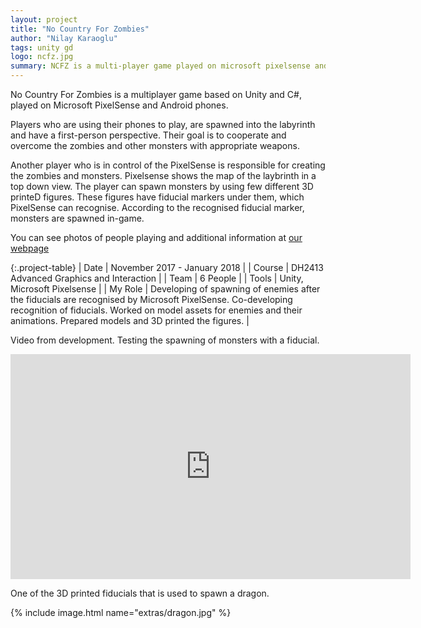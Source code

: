 ```yaml
---
layout: project
title: "No Country For Zombies"
author: "Nilay Karaoglu"
tags: unity gd
logo: ncfz.jpg
summary: NCFZ is a multi-player game played on microsoft pixelsense and up to 4 android phones, implemented in Unity with C#.
---
```


No Country For Zombies is a multiplayer game based on Unity and C#, played on Microsoft PixelSense and Android phones.

Players who are using their phones to play, are spawned into the labyrinth and have a first-person perspective. Their goal is to cooperate and overcome the zombies and other monsters with appropriate weapons.

Another player who is in control of the PixelSense is responsible for creating the zombies and monsters. Pixelsense shows the map of the laybrinth in a top down view. The player can spawn monsters by using few different 3D printeD figures. These figures have fiducial markers under them, which PixelSense can recognise. According to the recognised fiducial marker, monsters are spawned in-game.

You can see photos of people playing and additional information at [our webpage](https://umb-vr-ela.github.io/web/zombies/)

{:.project-table}
| Date | November 2017 - January 2018 |
| Course | DH2413 Advanced Graphics and Interaction |
| Team | 6 People |
| Tools | Unity, Microsoft Pixelsense |
| My Role | Developing of spawning of enemies after the fiducials are recognised by Microsoft PixelSense. Co-developing recognition of fiducials. Worked on model assets for enemies and their animations. Prepared models and 3D printed the figures. |

<p class="text-center">Video from development. Testing the spawning of monsters with a fiducial. </p>
<iframe width="640" height="360" src="https://player.vimeo.com/video/328805136" frameborder="0" allowFullScreen mozallowfullscreen webkitAllowFullScreen></iframe>
<p></p>
<p class="text-center">One of the 3D printed fiducials that is used to spawn a dragon.</p>
{% include image.html name="extras/dragon.jpg" %}
